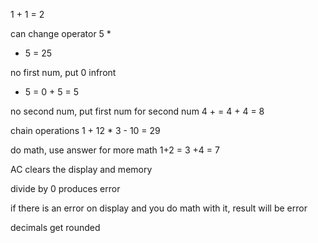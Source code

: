 1 + 1 = 2

can change operator
5 *
  - 5 = 25

no first num, put 0 infront
+ 5 = 0 + 5 = 5

no second num, put first num for second num
4 + = 4 + 4 = 8

chain operations
1 + 12 * 3 - 10 = 29

do math, use answer for more math
1+2 = 3 +4 = 7

AC clears the display and memory

divide by 0 produces error

if there is an error on display and you do math with it, result will be error

decimals get rounded